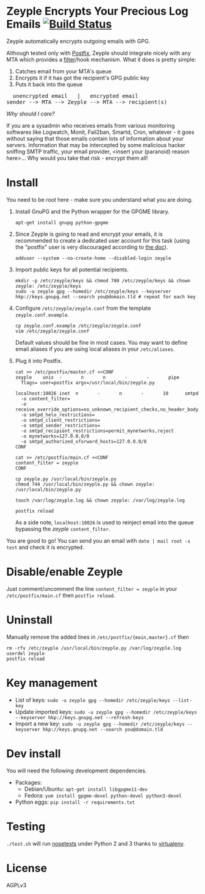 # Zeyple Encrypts Your Precious Log Emails [![Build Status](https://travis-ci.org/infertux/zeyple.png?branch=master)](https://travis-ci.org/infertux/zeyple)

Zeyple automatically encrypts outgoing emails with GPG.

Although tested only with [Postfix][], Zeyple should integrate nicely with any MTA which provides a [filter][filter]/hook mechanism.
What it does is pretty simple:

1. Catches email from your MTA's queue
1. Encrypts it if it has got the recipient's GPG public key
1. Puts it back into the queue

<pre>
  unencrypted email   |   encrypted email
sender --> MTA --> Zeyple --> MTA --> recipient(s)
</pre>

_Why should I care?_

If you are a sysadmin who receives emails from various monitoring softwares like Logwatch, Monit, Fail2ban, Smartd, Cron, whatever - it goes without saying that those emails contain lots of information about your servers.
Information that may be intercepted by some malicious hacker sniffing SMTP traffic, your email provider, &lt;insert your (paranoid) reason here&gt;...
Why would you take that risk - encrypt them all!

# Install
You need to be _root_ here - make sure you understand what you are doing.

1. Install GnuPG and the Python wrapper for the GPGME library.

    ```shell
    apt-get install gnupg python-gpgme
    ```

1. Since Zeyple is going to read and encrypt your emails, it is recommended to create a dedicated user account for this task (using the "postfix" user is very discouraged according to [the doc][filter]).

    ```shell
    adduser --system --no-create-home --disabled-login zeyple
    ```

1. Import public keys for all potential recipients.

    ```shell
    mkdir -p /etc/zeyple/keys && chmod 700 /etc/zeyple/keys && chown zeyple: /etc/zeyple/keys
    sudo -u zeyple gpg --homedir /etc/zeyple/keys --keyserver hkp://keys.gnupg.net --search you@domain.tld # repeat for each key
    ```

1. Configure `/etc/zeyple/zeyple.conf` from the template `zeyple.conf.example`.

    ```shell
    cp zeyple.conf.example /etc/zeyple/zeyple.conf
    vim /etc/zeyple/zeyple.conf
    ```

    Default values should be fine in most cases.
    You may want to define email aliases if you are using local aliases in your `/etc/aliases`.

1. Plug it into Postfix.

    ```shell
    cat >> /etc/postfix/master.cf <<CONF
    zeyple    unix  -       n       n       -       -       pipe
      flags= user=postfix argv=/usr/local/bin/zeyple.py

    localhost:10026 inet  n       -       n       -       10      smtpd
      -o content_filter=
      -o receive_override_options=no_unknown_recipient_checks,no_header_body_checks,no_milters
      -o smtpd_helo_restrictions=
      -o smtpd_client_restrictions=
      -o smtpd_sender_restrictions=
      -o smtpd_recipient_restrictions=permit_mynetworks,reject
      -o mynetworks=127.0.0.0/8
      -o smtpd_authorized_xforward_hosts=127.0.0.0/8
    CONF

    cat >> /etc/postfix/main.cf <<CONF
    content_filter = zeyple
    CONF

    cp zeyple.py /usr/local/bin/zeyple.py
    chmod 744 /usr/local/bin/zeyple.py && chown zeyple: /usr/local/bin/zeyple.py

    touch /var/log/zeyple.log && chown zeyple: /var/log/zeyple.log

    postfix reload
    ```

    As a side note, `localhost:10026` is used to reinject email into the queue bypassing the _zeyple_ `content_filter`.

You are good to go!
You can send you an email with `date | mail root -s test` and check it is encrypted.

# Disable/enable Zeyple

Just comment/uncomment the line `content_filter = zeyple` in your `/etc/postfix/main.cf` then `postfix reload`.

# Uninstall

Manually remove the added lines in `/etc/postfix/{main,master}.cf` then

```shell
rm -rfv /etc/zeyple /usr/local/bin/zeyple.py /var/log/zeyple.log
userdel zeyple
postfix reload
```

# Key management

* List of keys: `sudo -u zeyple gpg --homedir /etc/zeyple/keys --list-key`
* Update imported keys: `sudo -u zeyple gpg --homedir /etc/zeyple/keys --keyserver hkp://keys.gnupg.net --refresh-keys`
* Import a new key: `sudo -u zeyple gpg --homedir /etc/zeyple/keys --keyserver hkp://keys.gnupg.net --search you@domain.tld`

# Dev install

You will need the following development dependencies.

* Packages:
  * Debian/Ubuntu: `apt-get install libgpgme11-dev`
  * Fedora: `yum install gpgme-devel python-devel python3-devel`
* Python eggs: `pip install -r requirements.txt`

# Testing

`./test.sh` will run [nosetests][] under Python 2 and 3 thanks to [virtualenv][].


[filter]:     http://www.postfix.org/FILTER_README.html   "Postfix After-Queue Content Filter"
[Postfix]:    http://www.postfix.org/                     "Postfix website"
[nosetests]:  https://github.com/nose-devs/nose           "nose"
[virtualenv]: http://www.virtualenv.org                   "virtualenv"

# License

AGPLv3

